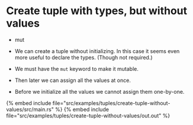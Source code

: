 # Create tuple with types, but without values

* mut

* We can create a tuple without initializing. In this case it seems even more useful to declare the types. (Though not required.)
* We must have the `mut` keyword to make it mutable.
* Then later we can assign all the values at once.
* Before we initialize all the values we cannot assign them one-by-one.

{% embed include file="src/examples/tuples/create-tuple-without-values/src/main.rs" %}
{% embed include file="src/examples/tuples/create-tuple-without-values/out.out" %}


